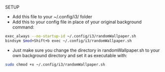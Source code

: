 SETUP
- Add this file to your ~/.config/i3/ folder
- Add this to your config file in place of your original background command:
```bash
exec_always --no-startup-id ~/.config/i3/randomWallpaper.sh
bindsym $mod+Shift+b exec ~/.config/i3/randomWallpaper.sh
```
- Just make sure you change the directory in randomWallpaper.sh to your own background directory and set it as executable with:
```bash
sudo chmod +x ~/.config/i3/randomWallpaper.sh
```
